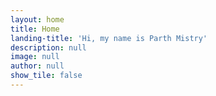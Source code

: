 ```yaml
---
layout: home
title: Home
landing-title: 'Hi, my name is Parth Mistry'
description: null
image: null
author: null
show_tile: false
---
```


